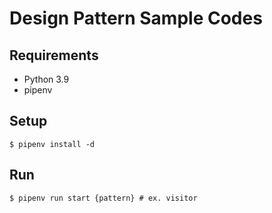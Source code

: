 # Design Pattern Sample Codes

## Requirements

- Python 3.9
- pipenv

## Setup

```code
$ pipenv install -d
```

## Run

```code
$ pipenv run start {pattern} # ex. visitor
```
